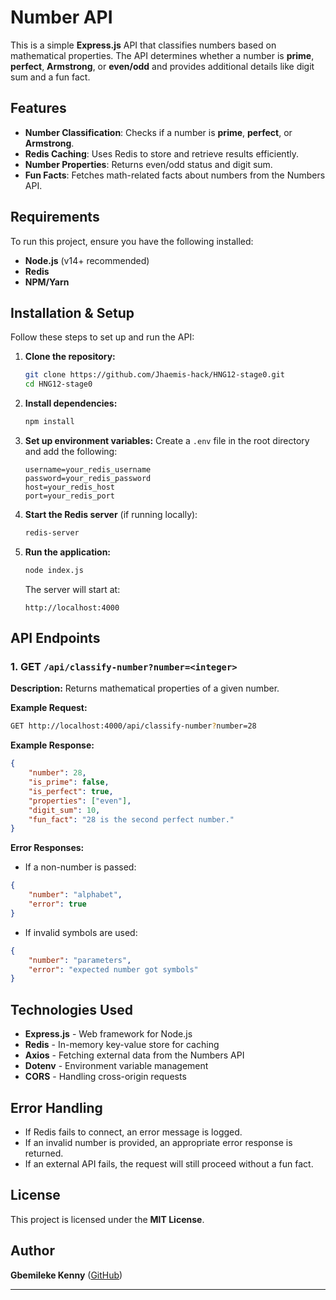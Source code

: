 # Number API

This is a simple **Express.js** API that classifies numbers based on mathematical properties. The API determines whether a number is **prime**, **perfect**, **Armstrong**, or **even/odd** and provides additional details like digit sum and a fun fact.

## Features
- **Number Classification**: Checks if a number is **prime**, **perfect**, or **Armstrong**.
- **Redis Caching**: Uses Redis to store and retrieve results efficiently.
- **Number Properties**: Returns even/odd status and digit sum.
- **Fun Facts**: Fetches math-related facts about numbers from the Numbers API.

## Requirements
To run this project, ensure you have the following installed:
- **Node.js** (v14+ recommended)
- **Redis**
- **NPM/Yarn**

## Installation & Setup
Follow these steps to set up and run the API:

1. **Clone the repository:**
   ```sh
   git clone https://github.com/Jhaemis-hack/HNG12-stage0.git
   cd HNG12-stage0
   ```

2. **Install dependencies:**
   ```sh
   npm install
   ```

3. **Set up environment variables:**
   Create a `.env` file in the root directory and add the following:
   ```env
   username=your_redis_username
   password=your_redis_password
   host=your_redis_host
   port=your_redis_port
   ```

4. **Start the Redis server** (if running locally):
   ```sh
   redis-server
   ```

5. **Run the application:**
   ```sh
   node index.js
   ```
   The server will start at:
   ```
   http://localhost:4000
   ```

## API Endpoints
### **1. GET `/api/classify-number?number=<integer>`**
**Description:** Returns mathematical properties of a given number.

**Example Request:**
```sh
GET http://localhost:4000/api/classify-number?number=28
```

**Example Response:**
```json
{
    "number": 28,
    "is_prime": false,
    "is_perfect": true,
    "properties": ["even"],
    "digit_sum": 10,
    "fun_fact": "28 is the second perfect number."
}
```

**Error Responses:**
- If a non-number is passed:
```json
{
    "number": "alphabet",
    "error": true
}
```
- If invalid symbols are used:
```json
{
    "number": "parameters",
    "error": "expected number got symbols"
}
```

## Technologies Used
- **Express.js** - Web framework for Node.js
- **Redis** - In-memory key-value store for caching
- **Axios** - Fetching external data from the Numbers API
- **Dotenv** - Environment variable management
- **CORS** - Handling cross-origin requests

## Error Handling
- If Redis fails to connect, an error message is logged.
- If an invalid number is provided, an appropriate error response is returned.
- If an external API fails, the request will still proceed without a fun fact.

## License
This project is licensed under the **MIT License**.

## Author
**Gbemileke Kenny** ([GitHub](https://github.com/Jhaemis-hack))

---


